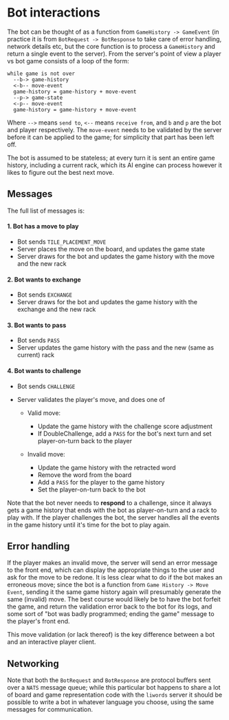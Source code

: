 # Bot interactions

The bot can be thought of as a function from `GameHistory -> GameEvent` (in
practice it is from `BotRequest -> BotResponse` to take care of error handling,
network details etc, but the core function is to process a `GameHistory` and
return a single event to the server). From the server's point of view a player
vs bot game consists of a loop of the form:

```
while game is not over
  --b-> game-history
  <-b-- move-event
  game-history = game-history + move-event
  --p-> game-state
  <-p-- move-event
  game-history = game-history + move-event
```

Where `-->` means `send to`, `<--` means `receive from`, and `b` and `p` are
the bot and player respectively. The `move-event` needs to be validated by the
server before it can be applied to the game; for simplicity that part has been
left off.

The bot is assumed to be stateless; at every turn it is sent an entire game
history, including a current rack, which its AI engine can process however it
likes to figure out the best next move.

## Messages

The full list of messages is:

#### 1. Bot has a move to play

- Bot sends `TILE_PLACEMENT_MOVE`
- Server places the move on the board, and updates the game state
- Server draws for the bot and updates the game history with the move and the new rack

#### 2. Bot wants to exchange

- Bot sends `EXCHANGE`
- Server draws for the bot and updates the game history with the exchange and the new rack

#### 3. Bot wants to pass

- Bot sends `PASS`
- Server updates the game history with the pass and the new (same as current) rack

#### 4. Bot wants to challenge

- Bot sends `CHALLENGE`
- Server validates the player's move, and does one of

  - Valid move:
    - Update the game history with the challenge score adjustment
    - If DoubleChallenge, add a `PASS` for the bot's next turn and set player-on-turn back to the player

  - Invalid move:
    - Update the game history with the retracted word
    - Remove the word from the board
    - Add a `PASS` for the player to the game history
    - Set the player-on-turn back to the bot

Note that the bot never needs to **respond** to a challenge, since it always
gets a game history that ends with the bot as player-on-turn and a rack to play
with. If the player challenges the bot, the server handles all the events in
the game history until it's time for the bot to play again.

## Error handling

If the player makes an invalid move, the server will send an error message to
the front end, which can display the appropriate things to the user and ask for
the move to be redone. It is less clear what to do if the bot makes an
erroneous move; since the bot is a function from `Game History -> Move Event`,
sending it the same game history again will presumably generate the same
(invalid) move. The best course would likely be to have the bot forfeit the
game, and return the validation error back to the bot for its logs, and some
sort of "bot was badly programmed; ending the game" message to the player's
front end.

This move validation (or lack thereof) is the key difference between a bot and
an interactive player client.

## Networking

Note that both the `BotRequest` and `BotResponse` are protocol buffers sent
over a `NATS` message queue; while this particular bot happens to share a lot
of board and game representation code with the `liwords` server it should be
possible to write a bot in whatever language you choose, using the same
messages for communication.
